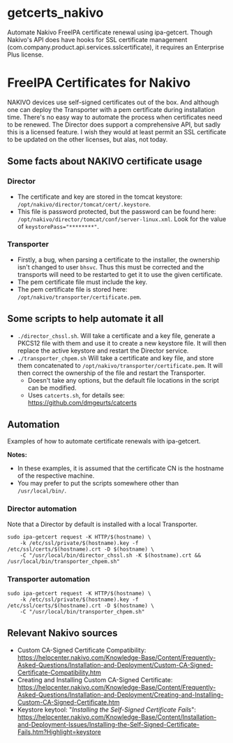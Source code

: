 # getcerts_nakivo
Automate Nakivo FreeIPA certificate renewal using ipa-getcert. Though Nakivo's API does have hooks for SSL certificate management (com.company.product.api.services.sslcertificate), it requires an Enterprise Plus license.

# FreeIPA Certificates for Nakivo

NAKIVO devices use self-signed certificates out of the box. And although one can deploy the Transporter with a pem certificate during installation time. There's no easy way to automate the process when certificates need to be renewed. The Director does support a comprehensive API, but sadly this is a licensed feature. I wish they would at least permit an SSL certificate to be updated on the other licenses, but alas, not today.

## Some facts about NAKIVO certificate usage

### Director

- The certificate and key are stored in the tomcat keystore: `/opt/nakivo/director/tomcat/cert/.keystore`.
- This file is password protected, but the password can be found here: `/opt/nakivo/director/tomcat/conf/server-linux.xml`. Look for the value of `keystorePass="********"`.

### Transporter

- Firstly, a bug, when parsing a certificate to the installer, the ownership isn't changed to user `bhsvc`. Thus this must be corrected and the transports will need to be restarted to get it to use the given certificate.
- The pem certificate file must include the key.
- The pem certificate file is stored here: `/opt/nakivo/transporter/certificate.pem`.

## Some scripts to help automate it all

- `./director_chssl.sh`. Will take a certificate and a key file, generate a PKCS12 file with them and use it to create a new keystore file. It will then replace the active keystore and restart the Director service.
- `./transporter_chpem.sh` Will take a certificate and key file, and store them concatenated to `/opt/nakivo/transporter/certificate.pem`. It will then correct the ownership of the file and restart the Transporter.
  - Doesn't take any options, but the default file locations in the script can be modified.
  - Uses `catcerts.sh`, for details see: https://github.com/dmgeurts/catcerts

## Automation

Examples of how to automate certificate renewals with ipa-getcert.

**Notes:**
- In these examples, it is assumed that the certificate CN is the hostname of the respective machine.
- You may prefer to put the scripts somewhere other than `/usr/local/bin/`.

### Director automation

Note that a Director by default is installed with a local Transporter.

```
sudo ipa-getcert request -K HTTP/$(hostname) \
    -k /etc/ssl/private/$(hostname).key -f /etc/ssl/certs/$(hostname).crt -D $(hostname) \
    -C "/usr/local/bin/director_chssl.sh -K $(hostname).crt && /usr/local/bin/transporter_chpem.sh"
```

### Transporter automation

```
sudo ipa-getcert request -K HTTP/$(hostname) \
    -k /etc/ssl/private/$(hostname).key -f /etc/ssl/certs/$(hostname).crt -D $(hostname) \
    -C "/usr/local/bin/transporter_chpem.sh"
```

## Relevant Nakivo sources

- Custom CA-Signed Certificate Compatibility: https://helpcenter.nakivo.com/Knowledge-Base/Content/Frequently-Asked-Questions/Installation-and-Deployment/Custom-CA-Signed-Certificate-Compatibility.htm
- Creating and Installing Custom CA-Signed Certificate: https://helpcenter.nakivo.com/Knowledge-Base/Content/Frequently-Asked-Questions/Installation-and-Deployment/Creating-and-Installing-Custom-CA-Signed-Certificate.htm
- Keystore keytool: "_Installing the Self-Signed Certificate Fails_": https://helpcenter.nakivo.com/Knowledge-Base/Content/Installation-and-Deployment-Issues/Installing-the-Self-Signed-Certificate-Fails.htm?Highlight=keystore
